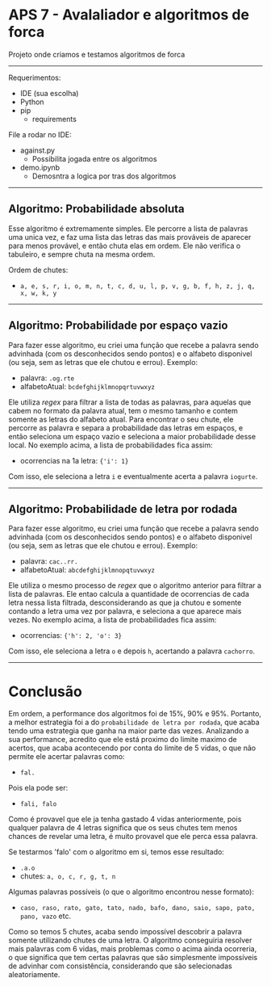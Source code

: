 
# APS 7 - Avalaliador e algoritmos de forca
Projeto onde criamos e testamos algoritmos de forca

------------------------------------------------------

Requerimentos:
- IDE (sua escolha)
- Python
- pip
    - requirements

File a rodar no IDE:
- against.py
    - Possibilita jogada entre os algoritmos
- demo.ipynb
    - Demosntra a logica por tras dos algoritmos

------------------------------------------------------

## Algoritmo: Probabilidade absoluta

Esse algoritmo é extremamente simples. Ele percorre a lista de palavras uma unica vez, e faz uma lista das letras das mais prováveis de aparecer para menos provável, e então chuta elas em ordem. Ele não verifica o tabuleiro, e sempre chuta na mesma ordem.

Ordem de chutes:
- `a, e, s, r, i, o, m, n, t, c, d, u, l, p, v, g, b, f, h, z, j, q, x, w, k, y`

------------------------------------------------------

## Algoritmo: Probabilidade por espaço vazio

Para fazer esse algoritmo, eu criei uma função que recebe a palavra sendo advinhada (com os desconhecidos sendo pontos) e o alfabeto disponivel (ou seja, sem as letras que ele chutou e errou). Exemplo:
- palavra: `.og.rte`
- alfabetoAtual: `bcdefghijklmnopqrtuvwxyz`

Ele utiliza _regex_ para filtrar a lista de todas as palavras, para aquelas que cabem no formato da palavra atual, tem o mesmo tamanho e contem somente as letras do alfabeto atual. Para encontrar o seu chute, ele percorre as palavra e separa a probabilidade das letras em espaços, e então seleciona um espaço vazio e seleciona a maior probabilidade desse local. No exemplo acima, a lista de probabilidades fica assim:

- ocorrencias na 1a letra: `{'i': 1}`

Com isso, ele seleciona a letra `i` e eventualmente acerta a palavra `iogurte`.

------------------------------------------------------

## Algoritmo: Probabilidade de letra por rodada

Para fazer esse algoritmo, eu criei uma função que recebe a palavra sendo advinhada (com os desconhecidos sendo pontos) e o alfabeto disponivel (ou seja, sem as letras que ele chutou e errou). Exemplo:
- palavra: `cac..rr.`
- alfabetoAtual: `abcdefghijklmnopqtuvwxyz`

Ele utiliza o mesmo processo de _regex_ que o algoritmo anterior para filtrar a lista de palavras. Ele entao calcula a quantidade de ocorrencias de cada letra nessa lista filtrada, desconsiderando as que ja chutou e somente contando a letra uma vez por palavra, e seleciona a que aparece mais vezes. No exemplo acima, a lista de probabilidades fica assim:

- ocorrencias: `{'h': 2, 'o': 3}`

Com isso, ele seleciona a letra `o` e depois `h`, acertando a palavra `cachorro`.

------------------------------------------------------

# Conclusão

Em ordem, a performance dos algoritmos foi de 15%, 90% e 95%. Portanto, a melhor estrategia foi a do `probabilidade de letra por rodada`, que acaba tendo uma estrategia que ganha na maior parte das vezes. Analizando a sua performance, acredito que ele está proximo do limite maximo de acertos, que acaba acontecendo por conta do limite de 5 vidas, o que não permite ele acertar palavras como:

- `fal.`

Pois ela pode ser:

- `fali, falo`

Como é provavel que ele ja tenha gastado 4 vidas anteriormente, pois qualquer palavra de 4 letras significa que os seus chutes tem menos chances de revelar uma letra, é muito provavel que ele perca essa palavra. 

Se testarmos 'falo' com o algoritmo em si, temos esse resultado:

- `.a.o`
- chutes: `a, o, c, r, g, t, n`

Algumas palavras possíveis (o que o algoritmo encontrou nesse formato):

- `caso, raso, rato, gato, tato, nado, bafo, dano, saio, sapo, pato, pano, vazo` etc.

Como so temos 5 chutes, acaba sendo impossível descobrir a palavra somente utilizando chutes de uma letra. O algoritmo conseguiria resolver mais palavras com 6 vidas, mais problemas como o acima ainda ocorreria, o que significa que tem certas palavras que são simplesmente impossíveis de advinhar com consistência, considerando que são selecionadas aleatoriamente. 
